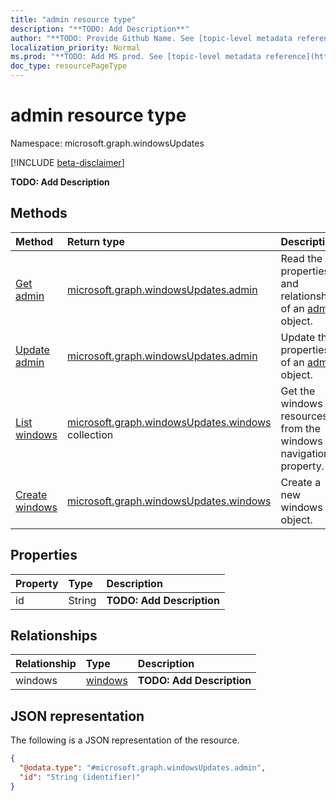 ```yaml
---
title: "admin resource type"
description: "**TODO: Add Description**"
author: "**TODO: Provide Github Name. See [topic-level metadata reference](https://msgo.azurewebsites.net/add/document/guidelines/metadata.html#topic-level-metadata)**"
localization_priority: Normal
ms.prod: "**TODO: Add MS prod. See [topic-level metadata reference](https://msgo.azurewebsites.net/add/document/guidelines/metadata.html#topic-level-metadata)**"
doc_type: resourcePageType
---
```


# admin resource type

Namespace: microsoft.graph.windowsUpdates

[!INCLUDE [beta-disclaimer](../../includes/beta-disclaimer.md)]

**TODO: Add Description**

## Methods
|Method|Return type|Description|
|:---|:---|:---|
|[Get admin](../api/windowsupdates-admin-get.md)|[microsoft.graph.windowsUpdates.admin](../resources/windowsupdates-admin.md)|Read the properties and relationships of an [admin](../resources/windowsupdates-admin.md) object.|
|[Update admin](../api/windowsupdates-admin-update.md)|[microsoft.graph.windowsUpdates.admin](../resources/windowsupdates-admin.md)|Update the properties of an [admin](../resources/windowsupdates-admin.md) object.|
|[List windows](../api/windowsupdates-admin-list-windows.md)|[microsoft.graph.windowsUpdates.windows](../resources/windowsupdates-windows.md) collection|Get the windows resources from the windows navigation property.|
|[Create windows](../api/windowsupdates-admin-post-windows.md)|[microsoft.graph.windowsUpdates.windows](../resources/windowsupdates-windows.md)|Create a new windows object.|

## Properties
|Property|Type|Description|
|:---|:---|:---|
|id|String|**TODO: Add Description**|

## Relationships
|Relationship|Type|Description|
|:---|:---|:---|
|windows|[windows](../resources/windowsupdates-windows.md)|**TODO: Add Description**|

## JSON representation
The following is a JSON representation of the resource.
<!-- {
  "blockType": "resource",
  "keyProperty": "id",
  "@odata.type": "microsoft.graph.windowsUpdates.admin",
  "openType": false
}
-->
``` json
{
  "@odata.type": "#microsoft.graph.windowsUpdates.admin",
  "id": "String (identifier)"
}
```

